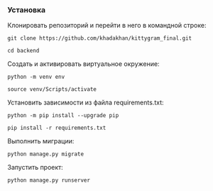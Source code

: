 ### Установка

Клонировать репозиторий и перейти в него в командной строке:

```
git clone https://github.com/khadakhan/kittygram_final.git
```

```
cd backend
```

Cоздать и активировать виртуальное окружение:

```
python -m venv env
```

```
source venv/Scripts/activate
```

Установить зависимости из файла requirements.txt:

```
python -m pip install --upgrade pip
```

```
pip install -r requirements.txt
```

Выполнить миграции:

```
python manage.py migrate
```

Запустить проект:

```
python manage.py runserver
```